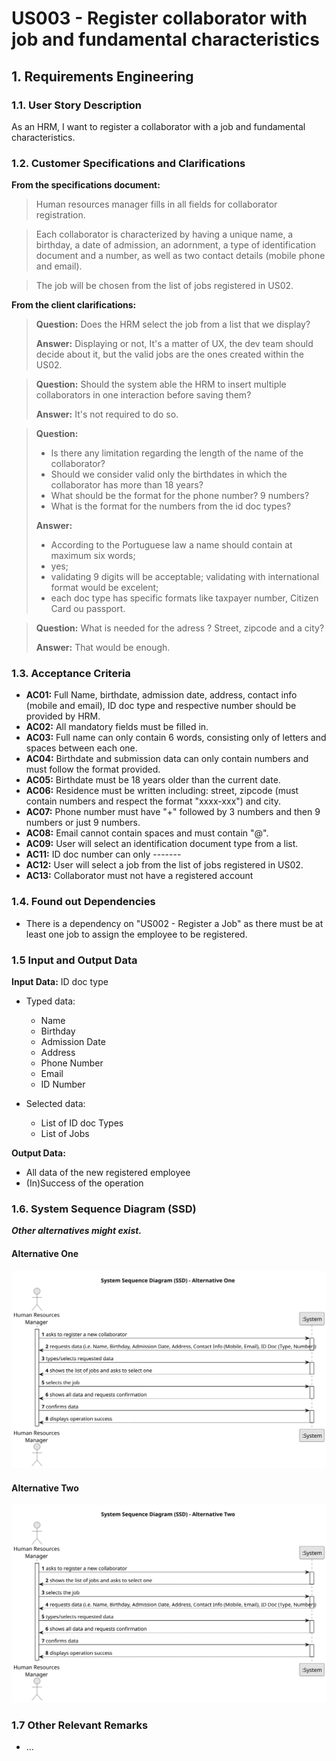 # US003 - Register collaborator with job and fundamental characteristics


## 1. Requirements Engineering

### 1.1. User Story Description

As an HRM, I want to register a collaborator with a job and fundamental characteristics.


### 1.2. Customer Specifications and Clarifications

**From the specifications document:**

>   Human resources manager fills in all fields for collaborator registration.

>	Each collaborator is characterized by having a unique name, a birthday, a date of admission, an adornment, a type of identification document and a number, as well as two contact details (mobile phone and email).

>	The job will be chosen from the list of jobs registered in US02.

**From the client clarifications:**

> **Question:** Does the HRM select the job from a list that we display?
>
> **Answer:** Displaying or not, It's a matter of UX, the dev team should decide about it, but the valid jobs are the ones created within the US02.

> **Question:** Should the system able the HRM to insert multiple collaborators in one interaction before saving them?
>
> **Answer:** It's not required to do so.

> **Question:** 
> - Is there any limitation regarding the length of the name of the collaborator?
> - Should we consider valid only the birthdates in which the collaborator has more than 18 years?
> - What should be the format for the phone number? 9 numbers?
> - What is the format for the numbers from the id doc types?
>
> **Answer:**
> - According to the Portuguese law a name should contain at maximum six words;
> - yes;
> - validating 9 digits will be acceptable; validating with international format would be excelent;
> - each doc type has specific formats like taxpayer number, Citizen Card ou passport.

> **Question:** What is needed for the adress ?  Street, zipcode and a city?
>
> **Answer:** That would be enough.

### 1.3. Acceptance Criteria

* **AC01:** Full Name, birthdate, admission date, address, contact info (mobile and email), ID doc type and respective number should be provided by HRM.
* **AC02:** All mandatory fields must be filled in.
* **AC03:** Full name can only contain 6 words, consisting only of letters and spaces between each one.
* **AC04:** Birthdate and submission data can only contain numbers and must follow the format provided.
* **AC05:** Birthdate must be 18 years older than the current date.
* **AC06:** Residence must be written including: street, zipcode (must contain numbers and respect the format "xxxx-xxx") and city.
* **AC07:** Phone number must have "+" followed by 3 numbers and then 9 numbers or just 9 numbers.
* **AC08:** Email cannot contain spaces and must contain "@".
* **AC09:** User will select an identification document type from a list.
* **AC11:** ID doc number can only -------
* **AC12:** User will select a job from the list of jobs registered in US02.
* **AC13:** Collaborator must not have a registered account

### 1.4. Found out Dependencies

* There is a dependency on "US002 - Register a Job" as there must be at least one job to assign the employee to be registered.

### 1.5 Input and Output Data

**Input Data:**
 ID doc type
* Typed data:
  * Name
  * Birthday
  * Admission Date
  * Address
  * Phone Number
  * Email
  * ID Number

* Selected data:
  * List of ID doc Types
  * List of Jobs

**Output Data:**

* All data of the new registered employee
* (In)Success of the operation

### 1.6. System Sequence Diagram (SSD)

**_Other alternatives might exist._**

#### Alternative One

![System Sequence Diagram - Alternative One](svg/us003-system-sequence-diagram-alternative-one.svg)

#### Alternative Two

![System Sequence Diagram - Alternative Two](svg/us003-system-sequence-diagram-alternative-two.svg)

### 1.7 Other Relevant Remarks

* ...